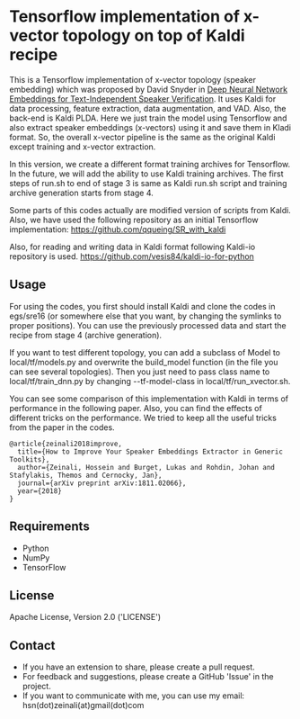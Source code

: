 # Tensorflow implementation of x-vector topology on top of Kaldi recipe

This is a Tensorflow implementation of x-vector topology (speaker embedding) which was proposed by David Snyder in [Deep Neural Network Embeddings for Text-Independent Speaker Verification](http://www.danielpovey.com/files/2017_interspeech_embeddings.pdf). It uses Kaldi for data processing, feature extraction, data augmentation, and VAD. Also, the back-end is Kaldi PLDA. Here we just train the model using Tensorflow and also extract speaker embeddings (x-vectors) using it and save them in Kladi format. So, the overall x-vector pipeline is the same as the original Kaldi except training and x-vector extraction.

In this version, we create a different format training archives for Tensorflow. In the future, we will add the ability to use Kaldi training archives. The first steps of run.sh to end of stage 3 is same as Kaldi run.sh script and training archive generation starts from stage 4.

Some parts of this codes actually are modified version of scripts from Kaldi. Also, we have used the following repository as an initial Tensorflow implementation:
https://github.com/qqueing/SR_with_kaldi

Also, for reading and writing data in Kaldi format following Kaldi-io repository is used.
https://github.com/vesis84/kaldi-io-for-python

## Usage
For using the codes, you first should install Kaldi and clone the codes in egs/sre16 (or somewhere else that you want, by changing the symlinks to proper positions). You can use the previously processed data and start the recipe from stage 4 (archive generation).

If you want to test different topology, you can add a subclass of Model to local/tf/models.py and overwrite the build_model function (in the file you can see several topologies). Then you just need to pass class name to  local/tf/train_dnn.py by changing --tf-model-class in local/tf/run_xvector.sh.

You can see some comparison of this implementation with Kaldi in terms of performance in the following paper. Also, you can find the effects of different tricks on the performance. We tried to keep all the useful tricks from the paper in the codes.
```
@article{zeinali2018improve,
  title={How to Improve Your Speaker Embeddings Extractor in Generic Toolkits},
  author={Zeinali, Hossein and Burget, Lukas and Rohdin, Johan and Stafylakis, Themos and Cernocky, Jan},
  journal={arXiv preprint arXiv:1811.02066},
  year={2018}
}
```

## Requirements
- Python
- NumPy
- TensorFlow

## License
Apache License, Version 2.0 ('LICENSE')

## Contact
- If you have an extension to share, please create a pull request.
- For feedback and suggestions, please create a GitHub 'Issue' in the project.
- If you want to communicate with me, you can use my email: hsn(dot)zeinali(at)gmail(dot)com
